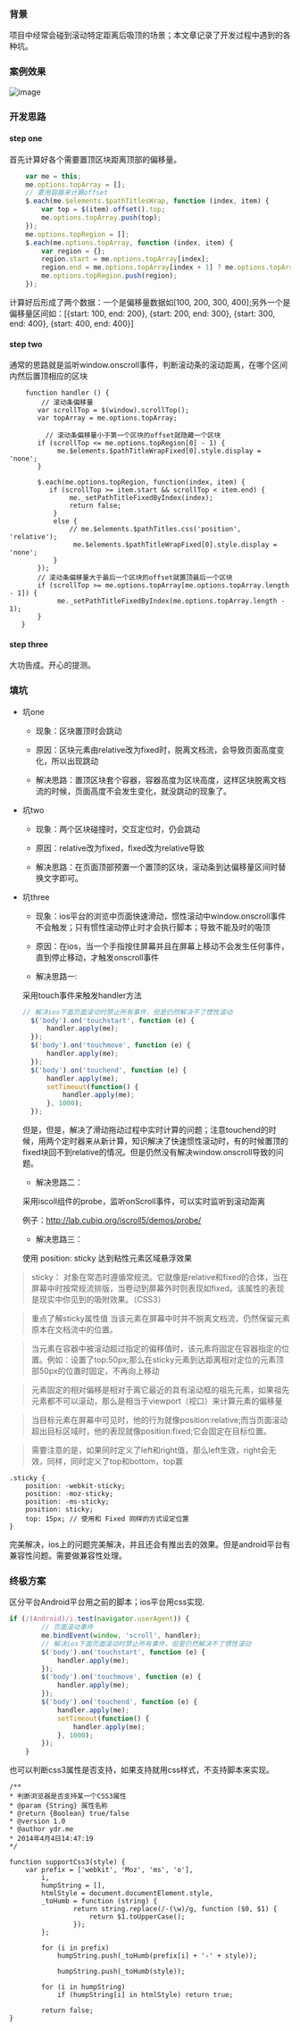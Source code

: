 ### 背景

项目中经常会碰到滚动特定距离后吸顶的场景；本文章记录了开发过程中遇到的各种坑。


### 案例效果

 ![image](https://github.com/ButBueatiful/dotvim/raw/master/screenshots/vim-screenshot.jpg)


### 开发思路


#### step one
首先计算好各个需要置顶区块距离顶部的偏移量。

```javascript
    var me = this;
    me.options.topArray = [];
    // 要用容器来计算offset
    $.each(me.$elements.$pathTitlesWrap, function (index, item) {
        var top = $(item).offset().top;
        me.options.topArray.push(top);
    });
    me.options.topRegion = [];
    $.each(me.options.topArray, function (index, item) {
        var region = {};
        region.start = me.options.topArray[index];
        region.end = me.options.topArray[index + 1] ? me.options.topArray[index + 1] : me.options.topArray[index];
        me.options.topRegion.push(region);
    });
```
计算好后形成了两个数据：一个是偏移量数据如[100, 200, 300, 400];另外一个是偏移量区间如：[{start: 100, end: 200}, {start: 200, end: 300}, {start: 300, end: 400}, {start: 400, end: 400}]

#### step two

通常的思路就是监听window.onscroll事件，判断滚动条的滚动距离，在哪个区间内然后置顶相应的区块

```javacript
    function handler () {
    	// 滚动条偏移量
       var scrollTop = $(window).scrollTop();
       var topArray = me.options.topArray;
		
		 // 滚动条偏移量小于第一个区块的offset就隐藏一个区块
       if (scrollTop <= me.options.topRegion[0] - 1) {
            me.$elements.$pathTitleWrapFixed[0].style.display = 'none';
       }

       $.each(me.options.topRegion, function(index, item) {
          if (scrollTop >= item.start && scrollTop < item.end) {
               me._setPathTitleFixedByIndex(index);
               return false;
           }
           else {
               // me.$elements.$pathTitles.css('position', 'relative');
                me.$elements.$pathTitleWrapFixed[0].style.display = 'none';
           }
       });
       // 滚动条偏移量大于最后一个区块的offset就置顶最后一个区块
       if (scrollTop >= me.options.topArray[me.options.topArray.length - 1]) {
            me._setPathTitleFixedByIndex(me.options.topArray.length - 1);
       }
   }

```
#### step three

大功告成。开心的提测。


### 填坑

+ 坑one

	+ 现象：区块置顶时会跳动

	+ 原因：区块元素由relative改为fixed时，脱离文档流，会导致页面高度变化，所以出现跳动

	+ 解决思路：置顶区块套个容器，容器高度为区块高度，这样区块脱离文档流的时候，页面高度不会发生变化，就没跳动的现象了。

+ 坑two

	+ 现象：两个区块碰撞时，交互定位时，仍会跳动
	
	+ 原因：relative改为fixed，fixed改为relative导致
	
	+ 解决思路：在页面顶部预置一个置顶的区块，滚动条到达偏移量区间时替换文字即可。
	

+ 坑three

  + 现象：ios平台的浏览中页面快速滑动，惯性滚动中window.onscroll事件不会触发；只有惯性滚动停止时才会执行脚本；导致不能及时的吸顶
  
  + 原因：在ios，当一个手指按住屏幕并且在屏幕上移动不会发生任何事件，直到停止移动，才触发onscroll事件
  
  
  + 解决思路一:
  
  采用touch事件来触发handler方法
  
  ```javascript
  // 解决ios下面页面滚动时禁止所有事件，但是仍然解决不了惯性滚动
    $('body').on('touchstart', function (e) {
        handler.apply(me);
    });
    $('body').on('touchmove', function (e) {
        handler.apply(me);
    });
    $('body').on('touchend', function (e) {
        handler.apply(me);
        setTimeout(function() {
            handler.apply(me);
        }, 1000);
    });
  ```
  
  但是，但是，解决了滑动拖动过程中实时计算的问题；注意touchend的时候，用两个定时器来从新计算，知识解决了快速惯性滚动时，有的时候置顶的fixed块回不到relative的情况。但是仍然没有解决window.onscroll导致的问题。
  
    + 解决思路二：

    采用iscoll组件的probe，监听onScroll事件，可以实时监听到滚动距离
    
    例子：http://lab.cubiq.org/iscroll5/demos/probe/
    
    + 解决思路三：
    
    使用 position: sticky 达到粘性元素区域悬浮效果
    
> sticky：
对象在常态时遵循常规流。它就像是relative和fixed的合体，当在屏幕中时按常规流排版，当卷动到屏幕外时则表现如fixed。该属性的表现是现实中你见到的吸附效果。（CSS3）

> 重点了解sticky属性值
当该元素在屏幕中时并不脱离文档流，仍然保留元素原本在文档流中的位置。

> 当元素在容器中被滚动超过指定的偏移值时，该元素将固定在容器指定的位置。例如：设置了top:50px;那么在sticky元素到达距离相对定位的元素顶部50px的位置时固定，不再向上移动

> 元素固定的相对偏移是相对于离它最近的具有滚动框的祖先元素，如果祖先元素都不可以滚动，那么是相当于viewport（视口）来计算元素的偏移量

 

> 当目标元素在屏幕中可见时，他的行为就像position:relative;而当页面滚动超出目标区域时，他的表现就像position:fixed;它会固定在目标位置。

 

> 需要注意的是，如果同时定义了left和right值，那么left生效，right会无效，同样，同时定义了top和bottom，top赢



```javacript
.sticky {  
    position: -webkit-sticky;  
    position: -moz-sticky;  
    position: -ms-sticky;  
    position: sticky;  
    top: 15px; // 使用和 Fixed 同样的方式设定位置  
}

```

完美解决，ios上的问题完美解决，并且还会有推出去的效果。但是android平台有兼容性问题。需要做兼容性处理。


### 终极方案

区分平台Android平台用之前的脚本；ios平台用css实现.
```javascript
if (/(Android)/i.test(navigator.userAgent)) {
        // 页面滚动事件
        me.bindEvent(window, 'scroll', handler);
        // 解决ios下面页面滚动时禁止所有事件，但是仍然解决不了惯性滚动
        $('body').on('touchstart', function (e) {
            handler.apply(me);
        });
        $('body').on('touchmove', function (e) {
            handler.apply(me);
        });
        $('body').on('touchend', function (e) {
            handler.apply(me);
            setTimeout(function() {
                handler.apply(me);
            }, 1000);
        });
    }
```

也可以判断css3属性是否支持，如果支持就用css样式，不支持脚本来实现。


```
/** 
* 判断浏览器是否支持某一个CSS3属性 
* @param {String} 属性名称 
* @return {Boolean} true/false 
* @version 1.0 
* @author ydr.me 
* 2014年4月4日14:47:19 
*/
 
function supportCss3(style) { 
	var prefix = ['webkit', 'Moz', 'ms', 'o'], 
		i, 
		humpString = [], 
		htmlStyle = document.documentElement.style, 
		_toHumb = function (string) { 
				return string.replace(/-(\w)/g, function ($0, $1) { 
					return $1.toUpperCase(); 
				}); 
		}; 
 
		for (i in prefix) 
			humpString.push(_toHumb(prefix[i] + '-' + style)); 
 
			humpString.push(_toHumb(style)); 
 
		for (i in humpString) 
			if (humpString[i] in htmlStyle) return true; 
 
		return false; 
}
```



    
  
  
  
  
  
  




